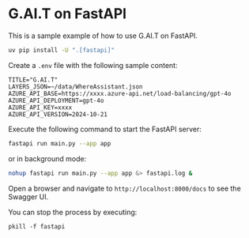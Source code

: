 # G.AI.T on FastAPI

This is a sample example of how to use G.AI.T on FastAPI.

```bash
uv pip install -U ".[fastapi]"
```

Create a `.env` file with the following sample content:

```dotenv
TITLE="G.AI.T"
LAYERS_JSON=~/data/WhereAssistant.json
AZURE_API_BASE=https://xxxx.azure-api.net/load-balancing/gpt-4o
AZURE_API_DEPLOYMENT=gpt-4o
AZURE_API_KEY=xxxx
AZURE_API_VERSION=2024-10-21
```

Execute the following command to start the FastAPI server:

```bash
fastapi run main.py --app app
```

or in background mode:

```bash
nohup fastapi run main.py --app app &> fastapi.log &
````

Open a browser and navigate to `http://localhost:8000/docs` to see the Swagger UI.

You can stop the process by executing:

```terminal
pkill -f fastapi
```
